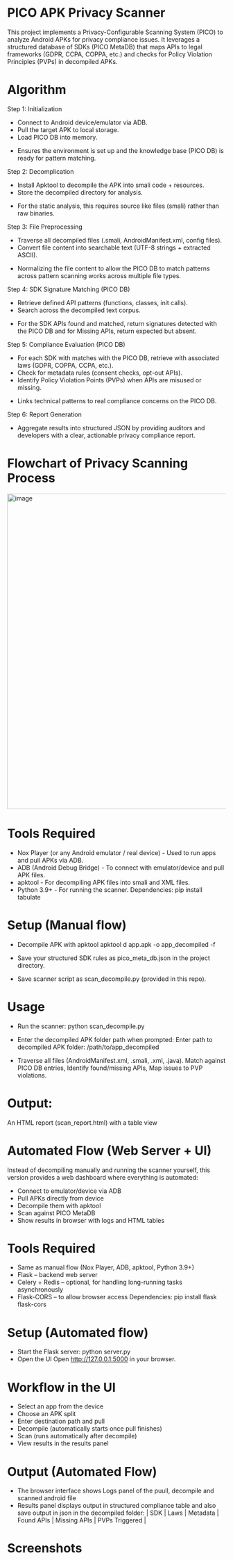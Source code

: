 # PICO APK Privacy Scanner

This project implements a Privacy-Configurable Scanning System (PICO) to analyze Android APKs for privacy compliance issues. It leverages a structured database of SDKs (PICO MetaDB) that maps APIs to legal frameworks (GDPR, CCPA, COPPA, etc.) and checks for Policy Violation Principles (PVPs) in decompiled APKs.

# Algorithm
Step 1: Initialization
-	Connect to Android device/emulator via ADB.
-	Pull the target APK to local storage.
-	Load PICO DB into memory.
* Ensures the environment is set up and the knowledge base (PICO DB) is ready for pattern matching.

Step 2: Decomplication
-	Install Apktool to decompile the APK into smali code + resources.
-	Store the decompiled directory for analysis.
* For the static analysis, this requires source like files (smali) rather than raw binaries.

Step 3: File Preprocessing
-	Traverse all decompiled files (.smali, AndroidManifest.xml, config files).
-	Convert file content into searchable text (UTF-8 strings + extracted ASCII).
* Normalizing the file content to allow the PICO DB to match patterns across pattern scanning works across multiple file types.

Step 4: SDK Signature Matching (PICO DB)
-	Retrieve defined API patterns (functions, classes, init calls).
-	Search across the decompiled text corpus.
* For the SDK APIs found and matched, return signatures detected with the PICO DB and for Missing APIs, return expected but absent.

Step 5: Compliance Evaluation (PICO DB)
-	For each SDK with matches with the PICO DB, retrieve with associated laws (GDPR, COPPA, CCPA, etc.).
-	Check for metadata rules (consent checks, opt-out APIs).
-	Identify Policy Violation Points (PVPs) when APIs are misused or missing.
* Links technical patterns to real compliance concerns on the PICO DB.

Step 6: Report Generation
-	Aggregate results into structured JSON by providing auditors and developers with a clear, actionable privacy compliance report.


# Flowchart of Privacy Scanning Process
<img width="768" height="726" alt="image" src="https://github.com/user-attachments/assets/b758965c-b563-434e-9af7-4bfdf9e77308" />

# Tools Required
* Nox Player (or any Android emulator / real device) - Used to run apps and pull APKs via ADB.
* ADB (Android Debug Bridge) - To connect with emulator/device and pull APK files.
* apktool - For decompiling APK files into smali and XML files.
* Python 3.9+ - For running the scanner.
Dependencies: pip install tabulate

# Setup (Manual flow)
- Decompile APK with apktool
apktool d app.apk -o app_decompiled -f

- Save your structured SDK rules as pico_meta_db.json in the project directory.
- Save scanner script as scan_decompile.py (provided in this repo).

# Usage
- Run the scanner:
python scan_decompile.py

- Enter the decompiled APK folder path when prompted:
Enter path to decompiled APK folder: /path/to/app_decompiled

- Traverse all files (AndroidManifest.xml, .smali, .xml, .java).
Match against PICO DB entries, Identify found/missing APIs, Map issues to PVP violations.

# Output:
An HTML report (scan_report.html) with a table view

#
#

# Automated Flow (Web Server + UI)
Instead of decompiling manually and running the scanner yourself, this version provides a web dashboard where everything is automated:
- Connect to emulator/device via ADB
- Pull APKs directly from device
- Decompile them with apktool
- Scan against PICO MetaDB
- Show results in browser with logs and HTML tables

# Tools Required
- Same as manual flow (Nox Player, ADB, apktool, Python 3.9+)
- Flask – backend web server
- Celery + Redis – optional, for handling long-running tasks asynchronously
- Flask-CORS – to allow browser access
Dependencies: pip install flask flask-cors

# Setup (Automated flow)
- Start the Flask server: python server.py
- Open the UI
Open http://127.0.0.1:5000 in your browser.

# Workflow in the UI
- Select an app from the device
- Choose an APK split
- Enter destination path and pull
- Decompile (automatically starts once pull finishes)
- Scan (runs automatically after decompile)
- View results in the results panel

# Output (Automated Flow)
- The browser interface shows Logs panel of the puull, decompile and scanned android file
- Results panel displays output in structured compliance table and also save output in json in the decompiled folder:
| SDK | Laws | Metadata | Found APIs | Missing APIs | PVPs Triggered |

# Screenshots
